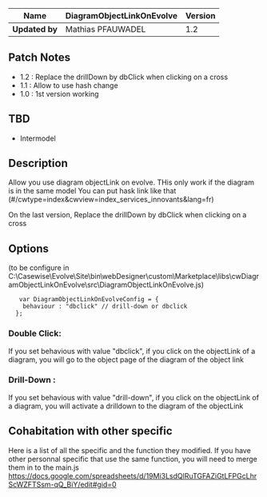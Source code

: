 | **Name** | **DiagramObjectLinkOnEvolve** | **Version** | 
| --- | --- | --- |
| **Updated by** | Mathias PFAUWADEL | 1.2 | 

## Patch Notes

* 1.2 : Replace the drillDown by dbClick when clicking on a cross
* 1.1 : Allow to use hash change
* 1.0 : 1st version working

## TBD

* Intermodel

## Description 
Allow you use diagram objectLink on evolve. THis only work if the diagram is in the same model
You can put hask link like that (#/cwtype=index&cwview=index_services_innovants&lang=fr)

On the last version, Replace the drillDown by dbClick when clicking on a cross

## Options 

(to be configure in C:\Casewise\Evolve\Site\bin\webDesigner\custom\Marketplace\libs\cwDiagramObjectLinkOnEvolve\src\DiagramObjectLinkOnEvolve.js)
```
   var DiagramObjectLinkOnEvolveConfig = {
    behaviour : "dbclick" // drill-down or dbclick  
  };
```


### Double Click:
    
If you set behavious with value "dbclick", if you click on the objectLink of a diagram, you will go to the object page of the diagram of the object link

### Drill-Down :

If you set behavious with value "drill-down", if you click on the objectLink of a diagram, you will activate a drilldown to the diagram of the objectLink

## Cohabitation with other specific

Here is a list of all the specific and the function they modified. If you have other personnal specific that use the same function, you will need to merge them in to the main.js
https://docs.google.com/spreadsheets/d/19Mi3LsdQlRuTGFAZiGtLFPGcLhrScWZFTSsm-qQ_BiY/edit#gid=0



